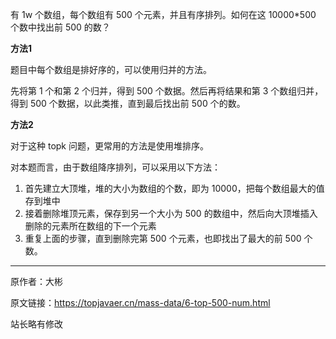 有 1w 个数组，每个数组有 500 个元素，并且有序排列。如何在这 10000*500 个数中找出前 500 的数？

**方法1**

题目中每个数组是排好序的，可以使用归并的方法。

先将第 1 个和第 2 个归并，得到 500 个数据。然后再将结果和第 3 个数组归并，得到 500 个数据，以此类推，直到最后找出前 500 个的数。

**方法2**

对于这种 topk 问题，更常用的方法是使用堆排序。

对本题而言，由于数组降序排列，可以采用以下方法：
1. 首先建立大顶堆，堆的大小为数组的个数，即为 10000，把每个数组最大的值存到堆中
2. 接着删除堆顶元素，保存到另一个大小为 500 的数组中，然后向大顶堆插入删除的元素所在数组的下一个元素
3. 重复上面的步骤，直到删除完第 500 个元素，也即找出了最大的前 500 个数。

------
原作者：大彬

原文链接：https://topjavaer.cn/mass-data/6-top-500-num.html

站长略有修改